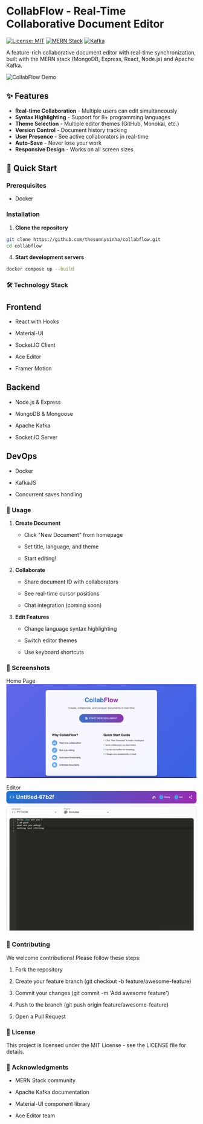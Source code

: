 # CollabFlow - Real-Time Collaborative Document Editor

[![License: MIT](https://img.shields.io/badge/License-MIT-blue.svg)](https://opensource.org/licenses/MIT)
[![MERN Stack](https://img.shields.io/badge/Stack-MERN-61DAFB?logo=react&logoColor=white)](https://www.mongodb.com/mern-stack)
[![Kafka](https://img.shields.io/badge/Streaming-Apache_Kafka-231F20?logo=apachekafka)](https://kafka.apache.org/)

A feature-rich collaborative document editor with real-time synchronization, built with the MERN stack (MongoDB, Express, React, Node.js) and Apache Kafka.

![CollabFlow Demo](screenshots/demo.gif) <!-- Add your screenshot path here -->

## ✨ Features

- **Real-time Collaboration** - Multiple users can edit simultaneously
- **Syntax Highlighting** - Support for 8+ programming languages
- **Theme Selection** - Multiple editor themes (GitHub, Monokai, etc.)
- **Version Control** - Document history tracking
- **User Presence** - See active collaborators in real-time
- **Auto-Save** - Never lose your work
- **Responsive Design** - Works on all screen sizes

## 🚀 Quick Start

### Prerequisites
- Docker

### Installation

1. **Clone the repository**
```bash
git clone https://github.com/thesunnysinha/collabflow.git
cd collabflow
```

4. **Start development servers**
```bash
docker compose up --build
```


### 🛠 Technology Stack

## Frontend

- React with Hooks

- Material-UI

- Socket.IO Client

- Ace Editor

- Framer Motion

## Backend

- Node.js & Express

- MongoDB & Mongoose

- Apache Kafka

- Socket.IO Server

## DevOps

- Docker

- KafkaJS

- Concurrent saves handling

### 📖 Usage
1. **Create Document**

    - Click "New Document" from homepage

    - Set title, language, and theme

    - Start editing!

2. **Collaborate**

    - Share document ID with collaborators

    - See real-time cursor positions

    - Chat integration (coming soon)

3. **Edit Features**

    - Change language syntax highlighting

    - Switch editor themes

    - Use keyboard shortcuts

### 📸 Screenshots

Home Page
![Home](./samples/home.png)

Editor
![Editor](./samples/editor.png)


### 🤝 Contributing
We welcome contributions! Please follow these steps:

1. Fork the repository

2. Create your feature branch (git checkout -b feature/awesome-feature)

3. Commit your changes (git commit -m 'Add awesome feature')

4. Push to the branch (git push origin feature/awesome-feature)

5. Open a Pull Request

### 📄 License
This project is licensed under the MIT License - see the LICENSE file for details.

### 🙏 Acknowledgments
- MERN Stack community

- Apache Kafka documentation

- Material-UI component library

- Ace Editor team

